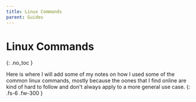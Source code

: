 ```yaml
---
title: Linux Commands 
parent: Guides
---
```


# Linux Commands
{: .no_toc }

Here is where I will add some of my notes on how I used some of the common linux commands, mostly because the oones that I find online are kind of hard to follow and don't always apply to a more general use case.
{: .fs-6 .fw-300 }


